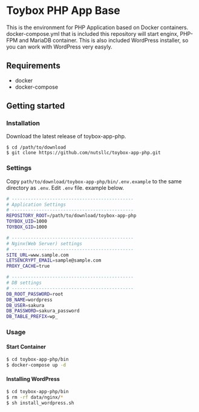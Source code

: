 # Toybox PHP App Base

This is the environment for PHP Application based on Docker containers.
docker-compose.yml that is included this repository will start enginx, PHP-FPM and MariaDB container.
This is also included WordPress installer, so you can work with WordPress very easyly.

## Requirements
* docker
* docker-compose

## Getting started

### Installation

Download the latest release of toybox-app-php.

```
$ cd /path/to/download
$ git clone https://github.com/nutsllc/toybox-app-php.git
```
### Settings

Copy ``path/to/download/toybox-app-php/bin/.env.example`` to the same directory as ``.env``.
Edit ``.env`` file.  example below.

```bash
# ---------------------------------------------
# Application Settings
# ---------------------------------------------
REPOSITORY_ROOT=/path/to/download/toybox-app-php
TOYBOX_UID=1000
TOYBOX_GID=1000
```

```bash
# ---------------------------------------------
# Nginx(Web Server) settings
# ---------------------------------------------
SITE_URL=www.sample.com
LETSENCRYPT_EMAIL=sample@sample.com
PROXY_CACHE=true
```

```bash
# ---------------------------------------------
# DB settings
# ---------------------------------------------
DB_ROOT_PASSWORD=root
DB_NAME=wordpress
DB_USER=sakura
DB_PASSWORD=sakura_password
DB_TABLE_PREFIX=wp_
```

### Usage

#### Start Container
```bash
$ cd toybox-app-php/bin
$ docker-compose up -d
```

#### Installing WordPress
```bash
$ cd toybox-app-php/bin
$ rm -rf data/nginx/*
$ sh install_wordpress.sh
```

